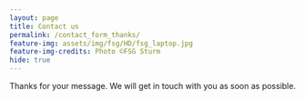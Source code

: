 ```yaml
---
layout: page
title: Contact us
permalink: /contact_form_thanks/
feature-img: assets/img/fsg/HD/fsg_laptop.jpg
feature-img-credits: Photo ©FSG Sturm
hide: true
---
```


Thanks for your message. We will get in touch with you as soon as possible.
